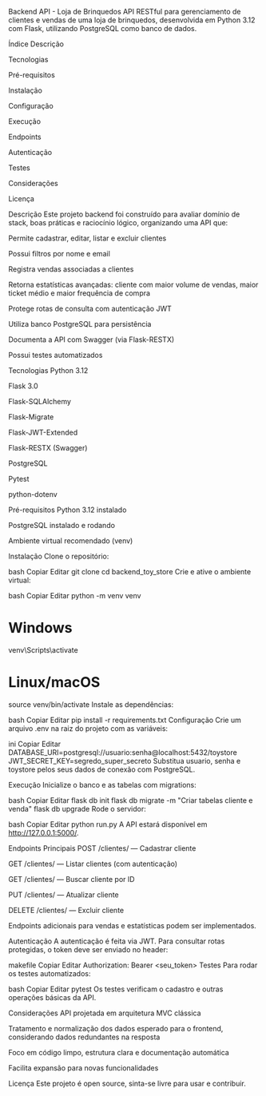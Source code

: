 Backend API - Loja de Brinquedos
API RESTful para gerenciamento de clientes e vendas de uma loja de brinquedos, desenvolvida em Python 3.12 com Flask, utilizando PostgreSQL como banco de dados.

Índice
Descrição

Tecnologias

Pré-requisitos

Instalação

Configuração

Execução

Endpoints

Autenticação

Testes

Considerações

Licença

Descrição
Este projeto backend foi construído para avaliar domínio de stack, boas práticas e raciocínio lógico, organizando uma API que:

Permite cadastrar, editar, listar e excluir clientes

Possui filtros por nome e email

Registra vendas associadas a clientes

Retorna estatísticas avançadas: cliente com maior volume de vendas, maior ticket médio e maior frequência de compra

Protege rotas de consulta com autenticação JWT

Utiliza banco PostgreSQL para persistência

Documenta a API com Swagger (via Flask-RESTX)

Possui testes automatizados

Tecnologias
Python 3.12

Flask 3.0

Flask-SQLAlchemy

Flask-Migrate

Flask-JWT-Extended

Flask-RESTX (Swagger)

PostgreSQL

Pytest

python-dotenv

Pré-requisitos
Python 3.12 instalado

PostgreSQL instalado e rodando

Ambiente virtual recomendado (venv)

Instalação
Clone o repositório:

bash
Copiar
Editar
git clone <url-do-repositorio>
cd backend_toy_store
Crie e ative o ambiente virtual:

bash
Copiar
Editar
python -m venv venv
# Windows
venv\Scripts\activate
# Linux/macOS
source venv/bin/activate
Instale as dependências:

bash
Copiar
Editar
pip install -r requirements.txt
Configuração
Crie um arquivo .env na raiz do projeto com as variáveis:

ini
Copiar
Editar
DATABASE_URI=postgresql://usuario:senha@localhost:5432/toystore
JWT_SECRET_KEY=segredo_super_secreto
Substitua usuario, senha e toystore pelos seus dados de conexão com PostgreSQL.

Execução
Inicialize o banco e as tabelas com migrations:

bash
Copiar
Editar
flask db init
flask db migrate -m "Criar tabelas cliente e venda"
flask db upgrade
Rode o servidor:

bash
Copiar
Editar
python run.py
A API estará disponível em http://127.0.0.1:5000/.

Endpoints Principais
POST /clientes/ — Cadastrar cliente

GET /clientes/ — Listar clientes (com autenticação)

GET /clientes/<id> — Buscar cliente por ID

PUT /clientes/<id> — Atualizar cliente

DELETE /clientes/<id> — Excluir cliente

Endpoints adicionais para vendas e estatísticas podem ser implementados.

Autenticação
A autenticação é feita via JWT. Para consultar rotas protegidas, o token deve ser enviado no header:

makefile
Copiar
Editar
Authorization: Bearer <seu_token>
Testes
Para rodar os testes automatizados:

bash
Copiar
Editar
pytest
Os testes verificam o cadastro e outras operações básicas da API.

Considerações
API projetada em arquitetura MVC clássica

Tratamento e normalização dos dados esperado para o frontend, considerando dados redundantes na resposta

Foco em código limpo, estrutura clara e documentação automática

Facilita expansão para novas funcionalidades

Licença
Este projeto é open source, sinta-se livre para usar e contribuir.